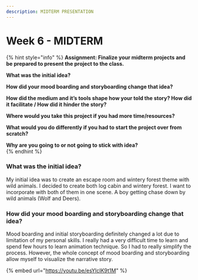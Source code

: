 ```yaml
---
description: MIDTERM PRESENTATION
---
```


# Week 6 - MIDTERM

{% hint style="info" %}
**Assignment: Finalize your midterm projects and be prepared to present the project to the class.**  

**What was the initial idea?**

**How did your mood boarding and storyboarding change that idea?**  

**How did the medium and it’s tools shape how your told the story? How did it facilitate / How did it hinder the story?**

**Where would you take this project if you had more time/resources?**

**What would you do differently if you had to start the project over from scratch?**

**Why are you going to or not going to stick with idea?**  
{% endhint %}

### What was the initial idea?

My initial idea was to create an escape room and wintery forest theme with wild animals. I decided to create both log cabin and wintery forest. I want to incorporate with both of them in one scene. A boy getting chase down by wild animals \(Wolf and Deers\). 

### How did your mood boarding and storyboarding change that idea?

Mood boarding and initial storyboarding definitely changed a lot due to limitation of my personal skills. I really had a very difficult time to learn and spend few hours to learn animation technique. So I had to really simplify the process. However, the whole concept of mood boarding and storyboarding allow myself to visualize the narrative story.

{% embed url="https://youtu.be/esYlcIK9t1M" %}



